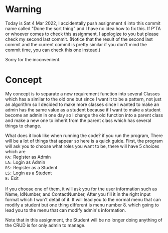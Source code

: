 # Warning
Today is Sat 4 Mar 2022, I accidentally push assignment 4 into this commit name called "Done the sort thing" and I have no idea how to fix this. If P'TA or whoever comes to check this assignment, I apologize to you but please check my second last commit. (Notice that the result of the second last commit and the current commit is pretty similar if you don't mind the commit time, you can check this one instead.)

Sorry for the inconvenient.


# Concept
My concept is to separate a new requirement function into several Classes which has a similar to the old one but since I want it to be a pattern, not just an algorithm so I decided to make more classes since I wanted to make an admin has the same value as a student because if I want to make a student become an admin in one day so I change the old function into a parent class and make a new one to inherit from the parent class which has several things to change.

What does it look like when running the code?
if you run the program, There will be a lot of things that appear so here is a quick guide.
First, the program will ask you to choose what roles you want to be, there will have 5 choices which are<br>
`RA:` Register as Admin<br>
`LA:` Login as Admin<br>
`RS:` Register as a Student<br>
`LS:` Login as a Student<br>
`E:` Exit<br><br>
If you choose one of them, it will ask you for the user information such as Name, IdNumber, and ContactNumber, After you fill it in the right input format which I won't detail of it. It will lead you to the normal menu that can modify a student but one thing different is menu number 8. which going to lead you to the menu that can modify admin's information.<br>

Note that in this assignment, the Student will be no longer doing anything of the CRUD is for only admin to manage.
